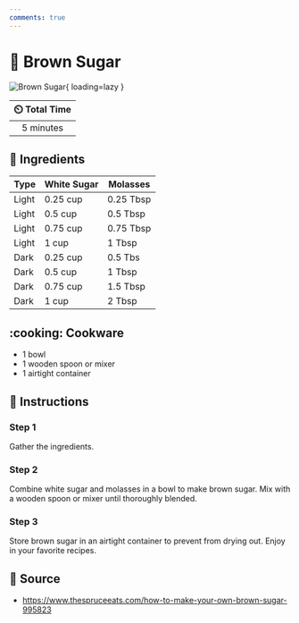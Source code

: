 ```yaml
---
comments: true
---
```

# :maple_leaf: Brown Sugar

![Brown Sugar](../assets/images/brown-sugar.jpg){ loading=lazy }

| :timer_clock: Total Time |
|:-----------------------: |
| 5 minutes |

## :salt: Ingredients

| Type  | White Sugar | Molasses  |
|-------|-------------|-----------|
| Light | 0.25 cup    | 0.25 Tbsp |
| Light | 0.5 cup     | 0.5 Tbsp  |
| Light | 0.75 cup    | 0.75 Tbsp |
| Light | 1 cup       | 1 Tbsp    |
| Dark  | 0.25 cup    | 0.5 Tbs   |
| Dark  | 0.5 cup     | 1 Tbsp    |
| Dark  | 0.75 cup    | 1.5 Tbsp  |
| Dark  | 1 cup       | 2 Tbsp    |

## :cooking: Cookware

- 1 bowl
- 1 wooden spoon or mixer
- 1 airtight container

## :pencil: Instructions

### Step 1

Gather the ingredients.

### Step 2

Combine white sugar and molasses in a bowl to make brown sugar. Mix with a wooden spoon or mixer until thoroughly
blended.

### Step 3

Store brown sugar in an airtight container to prevent from drying out. Enjoy in your favorite recipes.

## :link: Source

- <https://www.thespruceeats.com/how-to-make-your-own-brown-sugar-995823>
